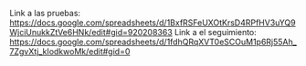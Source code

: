Link a las pruebas: https://docs.google.com/spreadsheets/d/1BxfRSFeUXOtKrsD4RPfHV3uYQ9WjciUnukkZtVe6HNk/edit#gid=920208363
Link a el seguimiento: https://docs.google.com/spreadsheets/d/1fdhQRqXVT0eSCOuM1p6Rj55Ah_7ZgvXtj_kIodkwoMk/edit#gid=0